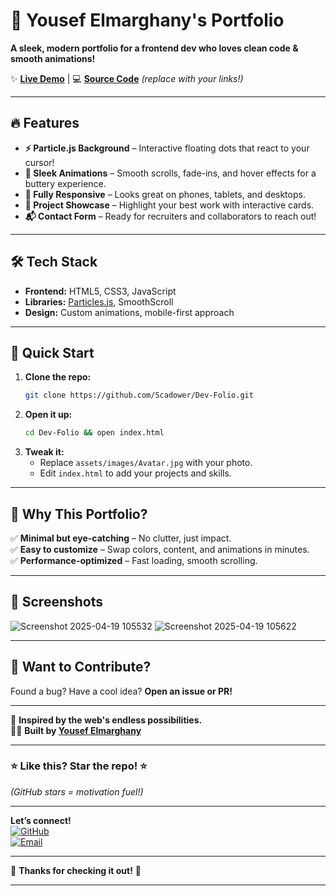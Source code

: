 # 🚀 Yousef Elmarghany's Portfolio  

**A sleek, modern portfolio for a frontend dev who loves clean code & smooth animations!**  

✨ **[Live Demo](https://your-portfolio-link.com)** | 💻 **[Source Code](#)** *(replace with your links!)*  

---

## 🔥 Features  

- **⚡ Particle.js Background** – Interactive floating dots that react to your cursor!  
- **🎨 Sleek Animations** – Smooth scrolls, fade-ins, and hover effects for a buttery experience.  
- **📱 Fully Responsive** – Looks great on phones, tablets, and desktops.  
- **💼 Project Showcase** – Highlight your best work with interactive cards.  
- **📬 Contact Form** – Ready for recruiters and collaborators to reach out!  

---

## 🛠️ Tech Stack  

- **Frontend:** HTML5, CSS3, JavaScript  
- **Libraries:** [Particles.js](https://vincentgarreau.com/particles.js/), SmoothScroll  
- **Design:** Custom animations, mobile-first approach  

---

## 🚀 Quick Start  

1. **Clone the repo:**  
   ```bash
   git clone https://github.com/Scadower/Dev-Folio.git
   ```
2. **Open it up:**  
   ```bash
   cd Dev-Folio && open index.html
   ```
3. **Tweak it:**  
   - Replace `assets/images/Avatar.jpg` with your photo.  
   - Edit `index.html` to add your projects and skills.  

---

## 🌟 Why This Portfolio?  

✅ **Minimal but eye-catching** – No clutter, just impact.  
✅ **Easy to customize** – Swap colors, content, and animations in minutes.  
✅ **Performance-optimized** – Fast loading, smooth scrolling.  

---

## 📸 Screenshots 

![Screenshot 2025-04-19 105532](https://github.com/user-attachments/assets/1a83f3a5-fa49-4d08-89f8-fadc8845c251)
![Screenshot 2025-04-19 105622](https://github.com/user-attachments/assets/91923e5a-8ae6-40e0-b4cb-d00641bbd32c)


---

## 🤝 Want to Contribute?  

Found a bug? Have a cool idea? **Open an issue or PR!**  

---

💖 **Inspired by the web's endless possibilities.**  
👨‍💻 **Built by [Yousef Elmarghany](https://github.com/Scadower)**  


---

### **⭐ Like this? Star the repo!** ⭐  

*(GitHub stars = motivation fuel!)*  

---

**Let’s connect!**  
[![GitHub](https://img.shields.io/badge/GitHub-100000?style=flat&logo=github&logoColor=white)](https://github.com/Scadower)  
[![Email](https://img.shields.io/badge/Email-D14836?style=flat&logo=gmail&logoColor=white)](mailto:yousefmarghny@gmail.com)  

---

🎉 **Thanks for checking it out!** 🎉  



---  
